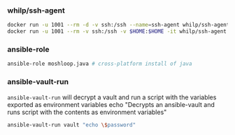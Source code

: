 ### whilp/ssh-agent
```bash
docker run -u 1001 --rm -d -v ssh:/ssh --name=ssh-agent whilp/ssh-agent:latest
docker run -u 1001 --rm -v ssh:/ssh -v $HOME:$HOME -it whilp/ssh-agent:latest ssh-add $HOME/.ssh/id_rsa
```

### ansible-role
```bash
ansible-role moshloop.java # cross-platform install of java
```
### ansible-vault-run

`ansible-vault-run` will decrypt a vault and run a script with the variables exported as environment variables
    echo "Decrypts an ansible-vault and runs script with the contents as environment variables"
```bash
ansible-vault-run vault "echo \$password"
```